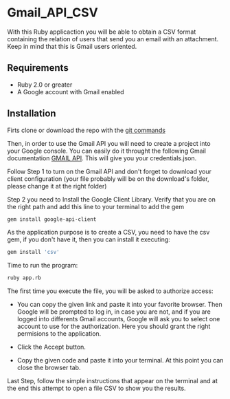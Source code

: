 # Gmail_API_CSV

With this Ruby applicaction you will be able to obtain a CSV format containing the relation of users that send you an email with an attachment. Keep in mind that this is Gmail users oriented. 

## Requirements

- Ruby 2.0 or greater
- A Google account with Gmail enabled

## Installation

Firts clone or download the repo with the [git commands](https://confluence.atlassian.com/bitbucket/clone-a-repository-223217891.html)

Then, in order to use the Gmail API you will need to create a project into your Google console. You can easily do it throught the following Gmail documentation [GMAIL API](https://developers.google.com/gmail/api/quickstart/ruby). This will give you your credentials.json.

Follow Step 1 to turn on the Gmail API and don't forget to download your client configuration (your file probably will be on the download's folder, please change it at the right folder)

Step 2 you need to Install the Google Client Library. Verify that you are on the right path and add this line to your terminal to add the gem
```bash
gem install google-api-client
```
As the application purpose is to create a CSV, you need to have the csv gem, if you don't have it, then you can install it executing:
```bash
gem install 'csv'
```
Time to run the program:
```bash
ruby app.rb
```

The first time you execute the file, you will be asked to authorize access:

- You can copy the given link and paste it into your favorite browser. Then Google will be prompted to log in, in case you are not, and if you are logged into differents Gmail accounts, Google will ask you to select one account to use for the authorization. Here you should grant the right permisions to the application.

- Click the Accept button.

- Copy the given code and paste it into your terminal. At this point you can close the browser tab.

Last Step, follow the simple instructions that appear on the terminal and at the end this attempt to open a file CSV to show you the results. 

